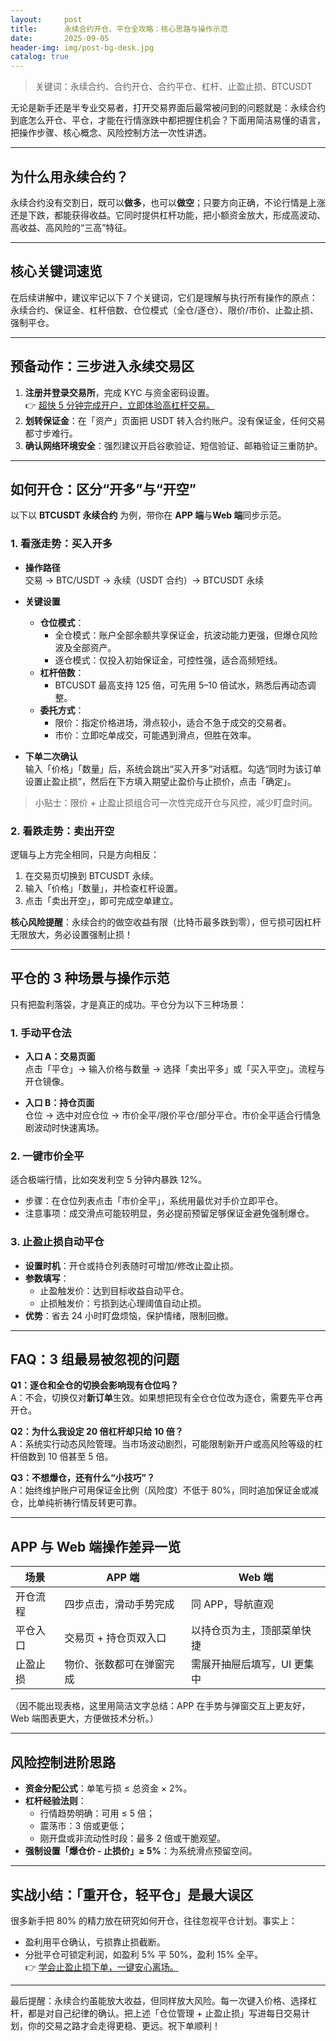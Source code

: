 ```yaml
---
layout:     post
title:      永续合约开仓、平仓全攻略：核心思路与操作示范
date:       2025-09-05
header-img: img/post-bg-desk.jpg
catalog: true
---
```


> 关键词：永续合约、合约开仓、合约平仓、杠杆、止盈止损、BTCUSDT

无论是新手还是半专业交易者，打开交易界面后最常被问到的问题就是：永续合约到底怎么开仓、平仓，才能在行情涨跌中都把握住机会？下面用简洁易懂的语言，把操作步骤、核心概念、风险控制方法一次性讲透。

---

## 为什么用永续合约？

永续合约没有交割日，既可以**做多**，也可以**做空**；只要方向正确，不论行情是上涨还是下跌，都能获得收益。它同时提供杠杆功能，把小额资金放大，形成高波动、高收益、高风险的“三高”特征。

---

## 核心关键词速览

在后续讲解中，建议牢记以下 7 个关键词，它们是理解与执行所有操作的原点：  
永续合约、保证金、杠杆倍数、仓位模式（全仓/逐仓）、限价/市价、止盈止损、强制平仓。

---

## 预备动作：三步进入永续交易区

1. **注册并登录交易所**，完成 KYC 与资金密码设置。  
👉 [超快 5 分钟完成开户，立即体验高杠杆交易。](https://okxdog.com/)  
2. **划转保证金**：在「资产」页面把 USDT 转入合约账户。没有保证金，任何交易都寸步难行。  
3. **确认网络环境安全**：强烈建议开启谷歌验证、短信验证、邮箱验证三重防护。

---

## 如何开仓：区分“开多”与“开空”

以下以 **BTCUSDT 永续合约** 为例，带你在 **APP 端**与**Web 端**同步示范。

### 1. 看涨走势：买入开多

- **操作路径**  
  交易 → BTC/USDT → 永续（USDT 合约）→ BTCUSDT 永续  
- **关键设置**  
  - **仓位模式**：  
    - 全仓模式：账户全部余额共享保证金，抗波动能力更强，但爆仓风险波及全部资产。  
    - 逐仓模式：仅投入初始保证金，可控性强，适合高频短线。  
  - **杠杆倍数**：  
    - BTCUSDT 最高支持 125 倍，可先用 5–10 倍试水，熟悉后再动态调整。  
  - **委托方式**：  
    - 限价：指定价格进场，滑点较小，适合不急于成交的交易者。  
    - 市价：立即吃单成交，可能遇到滑点，但胜在效率。  

- **下单二次确认**  
  输入「价格」「数量」后，系统会跳出“买入开多”对话框。勾选“同时为该订单设置止盈止损”，然后在下方填入期望止盈价与止损价，点击「确定」。  

> 小贴士：限价 + 止盈止损组合可一次性完成开仓与风控，减少盯盘时间。

### 2. 看跌走势：卖出开空

逻辑与上方完全相同，只是方向相反：

1. 在交易页切换到 BTCUSDT 永续。  
2. 输入「价格」「数量」，并检查杠杆设置。  
3. 点击「卖出开空」，即可完成空单建立。  

**核心风险提醒**：永续合约的做空收益有限（比特币最多跌到零），但亏损可因杠杆无限放大，务必设置强制止损！

---

## 平仓的 3 种场景与操作示范

只有把盈利落袋，才是真正的成功。平仓分为以下三种场景：

### 1. 手动平仓法

- **入口 A：交易页面**  
  点击「平仓」→ 输入价格与数量 → 选择「卖出平多」或「买入平空」。流程与开仓镜像。  

- **入口 B：持仓页面**  
  仓位 → 选中对应仓位 → 市价全平/限价平仓/部分平仓。市价全平适合行情急剧波动时快速离场。

### 2. 一键市价全平

适合极端行情，比如突发利空 5 分钟内暴跌 12%。  

- 步骤：在仓位列表点击「市价全平」，系统用最优对手价立即平仓。  
- 注意事项：成交滑点可能较明显，务必提前预留足够保证金避免强制爆仓。

### 3. 止盈止损自动平仓

- **设置时机**：开仓或持仓列表随时可增加/修改止盈止损。  
- **参数填写**：  
  - 止盈触发价：达到目标收益自动平仓。  
  - 止损触发价：亏损到达心理阈值自动止损。  
- **优势**：省去 24 小时盯盘烦恼，保护情绪，限制回撤。

---

## FAQ：3 组最易被忽视的问题

**Q1：逐仓和全仓的切换会影响现有仓位吗？**  
A：不会，切换仅对**新订单**生效。如果想把现有全仓仓位改为逐仓，需要先平仓再开仓。

**Q2：为什么我设定 20 倍杠杆却只给 10 倍？**  
A：系统实行动态风险管理。当市场波动剧烈，可能限制新开户或高风险等级的杠杆倍数到 10 倍甚至 5 倍。

**Q3：不想爆仓，还有什么“小技巧”？**  
A：始终维护账户可用保证金比例（风险度）不低于 80%，同时追加保证金或减仓，比单纯祈祷行情反转更可靠。

---

## APP 与 Web 端操作差异一览

| 场景 | APP 端 | Web 端 |
| --- | --- | --- |
| 开仓流程 | 四步点击，滑动手势完成 | 同 APP，导航直观 |
| 平仓入口 | 交易页 + 持仓页双入口 | 以持仓页为主，顶部菜单快捷 |
| 止盈止损 | 物价、张数都可在弹窗完成 | 需展开抽屉后填写，UI 更集中 |

（因不能出现表格，这里用简洁文字总结：APP 在手势与弹窗交互上更友好，Web 端图表更大，方便做技术分析。）

---

## 风险控制进阶思路

- **资金分配公式**：单笔亏损 ≤ 总资金 × 2%。  
- **杠杆经验法则**：  
  - 行情趋势明确：可用 ≤ 5 倍；  
  - 震荡市：3 倍或更低；  
  - 刚开盘或非流动性时段：最多 2 倍或干脆观望。  
- **强制设置「爆仓价 - 止损价」≥ 5%**：为系统滑点预留空间。

---

## 实战小结：「重开仓，轻平仓」是最大误区

很多新手把 80% 的精力放在研究如何开仓，往往忽视平仓计划。事实上：

- 盈利用平仓确认，亏损靠止损截断。  
- 分批平仓可锁定利润，如盈利 5% 平 50%，盈利 15% 全平。  
👉 [学会止盈止损下单，一键安心离场。](https://okxdog.com/)

---

最后提醒：永续合约虽能放大收益，但同样放大风险。每一次键入价格、选择杠杆，都是对自己纪律的确认。把上述「仓位管理 + 止盈止损」写进每日交易计划，你的交易之路才会走得更稳、更远。祝下单顺利！